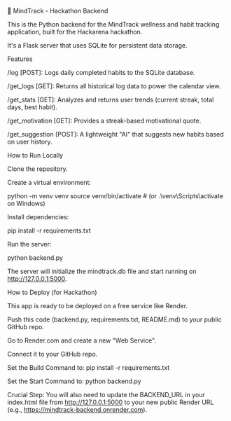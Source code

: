 🚀 MindTrack - Hackathon Backend

This is the Python backend for the MindTrack wellness and habit tracking application, built for the Hackarena hackathon.

It's a Flask server that uses SQLite for persistent data storage.

Features

/log [POST]: Logs daily completed habits to the SQLite database.

/get_logs [GET]: Returns all historical log data to power the calendar view.

/get_stats [GET]: Analyzes and returns user trends (current streak, total days, best habit).

/get_motivation [GET]: Provides a streak-based motivational quote.

/get_suggestion [POST]: A lightweight "AI" that suggests new habits based on user history.

How to Run Locally

Clone the repository.

Create a virtual environment:

python -m venv venv
source venv/bin/activate  # (or .\venv\Scripts\activate on Windows)


Install dependencies:

pip install -r requirements.txt


Run the server:

python backend.py


The server will initialize the mindtrack.db file and start running on http://127.0.0.1:5000.

How to Deploy (for Hackathon)

This app is ready to be deployed on a free service like Render.

Push this code (backend.py, requirements.txt, README.md) to your public GitHub repo.

Go to Render.com and create a new "Web Service".

Connect it to your GitHub repo.

Set the Build Command to: pip install -r requirements.txt

Set the Start Command to: python backend.py

Crucial Step: You will also need to update the BACKEND_URL in your index.html file from http://127.0.0.1:5000 to your new public Render URL (e.g., https://mindtrack-backend.onrender.com).

